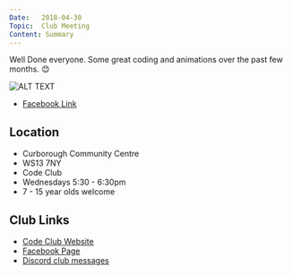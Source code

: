 ```yaml
---
Date:   2018-04-30
Topic:  Club Meeting
Content: Summary
---
```

Well Done everyone. Some great coding and animations over the past few months. 😊

![ALT TEXT](https://scontent.fbhx6-1.fna.fbcdn.net/v/t1.6435-9/31676628_1531509133642848_1820124191341412352_n.jpg?_nc_cat=104&ccb=1-7&_nc_sid=dd63ad&_nc_ohc=S3FxL6mY4zQAX8HBebs&_nc_ht=scontent.fbhx6-1.fna&edm=AKK4YLsEAAAA&oh=00_AfBzlap9p5ycDQuTGiniPn-hpfZNu6X0yK2j35NTmScDzw&oe=654E12EC)

* [Facebook Link](https://www.facebook.com/1481985248595237/posts/1531509153642846/)

## Location

* Curborough Community Centre
* WS13 7NY
* Code Club
* Wednesdays 5:30 - 6:30pm
* 7 - 15 year olds welcome

## Club Links

* [Code Club Website](https://lichfield-code-club.github.io/)
* [Facebook Page](https://www.facebook.com/LichfieldCoders)
* [Discord club messages](https://discord.gg/szz6xGK)

